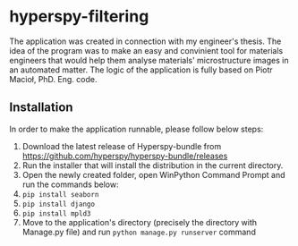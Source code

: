 # hyperspy-filtering

The application was created in connection with my engineer's thesis. The idea of the program was to make an easy and convinient tool for materials engineers that would help them analyse materials' microstructure images in an automated matter. The logic of the application is fully based on Piotr Macioł, PhD. Eng. code.

## Installation

In order to make the application runnable, please follow below steps:

1. Download the latest release of Hyperspy-bundle from https://github.com/hyperspy/hyperspy-bundle/releases
2. Run the installer that will install the distribution in the current directory.
3. Open the newly created folder, open WinPython Command Prompt and run the commands below:
  1. `pip install seaborn`
  2. `pip install django`
  3. `pip install mpld3`
4. Move to the application's directory (precisely the directory with Manage.py file) and run `python manage.py runserver` command
